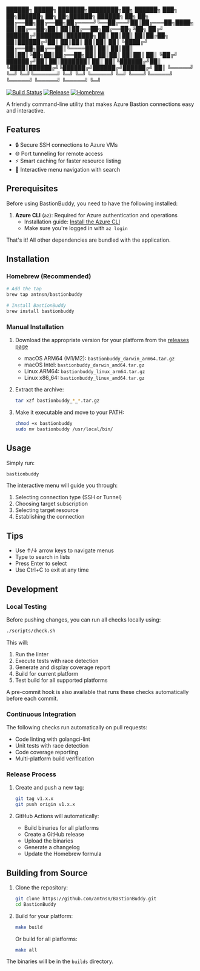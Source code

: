  ██████╗  █████╗ ███████╗████████╗██╗ ██████╗ ███╗   ██╗██████╗ ██╗   ██╗██████╗ ██████╗ ██╗   ██╗
 ██╔══██╗██╔══██╗██╔════╝╚══██╔══╝██║██╔═══██╗████╗  ██║██╔══██╗██║   ██║██╔══██╗██╔══██╗╚██╗ ██╔╝
 ██████╔╝███████║███████╗   ██║   ██║██║   ██║██╔██╗ ██║██████╔╝██║   ██║██║  ██║██║  ██║ ╚████╔╝
 ██╔══██╗██╔══██║╚════██║   ██║   ██║██║   ██║██║╚██╗██║██╔══██╗██║   ██║██║  ██║██║  ██║  ╚██╔╝
 ██████╔╝██║  ██║███████║   ██║   ██║╚██████╔╝██║ ╚████║██████╔╝╚██████╔╝██████╔╝██████╔╝   ██║
 ╚═════╝ ╚═╝  ╚═╝╚══════╝   ╚═╝   ╚═╝ ╚═════╝ ╚═╝  ╚═══╝╚═════╝  ╚═════╝ ╚═════╝ ╚═════╝    ╚═╝
 

[![Build Status](https://github.com/antnsn/BastionBuddy/actions/workflows/pr-check.yml/badge.svg)](https://github.com/antnsn/BastionBuddy/actions/workflows/pr-check.yml)
[![Release](https://github.com/antnsn/BastionBuddy/actions/workflows/release.yml/badge.svg)](https://github.com/antnsn/BastionBuddy/releases)
[![Homebrew](https://img.shields.io/badge/homebrew-available-blue)](https://github.com/antnsn/homebrew-bastionbuddy)

A friendly command-line utility that makes Azure Bastion connections easy and interactive.

## Features

- 🔒 Secure SSH connections to Azure VMs
- 🌐 Port tunneling for remote access
- ⚡ Smart caching for faster resource listing
- 🎯 Interactive menu navigation with search

## Prerequisites

Before using BastionBuddy, you need to have the following installed:

1. **Azure CLI** (`az`): Required for Azure authentication and operations
   - Installation guide: [Install the Azure CLI](https://docs.microsoft.com/en-us/cli/azure/install-azure-cli)
   - Make sure you're logged in with `az login`

That's it! All other dependencies are bundled with the application.

## Installation

### Homebrew (Recommended)
```bash
# Add the tap
brew tap antnsn/bastionbuddy

# Install BastionBuddy
brew install bastionbuddy
```

### Manual Installation

1. Download the appropriate version for your platform from the [releases page](https://github.com/antnsn/BastionBuddy/releases)
   - macOS ARM64 (M1/M2): `bastionbuddy_darwin_arm64.tar.gz`
   - macOS Intel: `bastionbuddy_darwin_amd64.tar.gz`
   - Linux ARM64: `bastionbuddy_linux_arm64.tar.gz`
   - Linux x86_64: `bastionbuddy_linux_amd64.tar.gz`

2. Extract the archive:
   ```bash
   tar xzf bastionbuddy_*_*.tar.gz
   ```

3. Make it executable and move to your PATH:
   ```bash
   chmod +x bastionbuddy
   sudo mv bastionbuddy /usr/local/bin/
   ```

## Usage

Simply run:
```bash
bastionbuddy
```

The interactive menu will guide you through:
1. Selecting connection type (SSH or Tunnel)
2. Choosing target subscription
3. Selecting target resource
4. Establishing the connection

## Tips

- Use ↑/↓ arrow keys to navigate menus
- Type to search in lists
- Press Enter to select
- Use Ctrl+C to exit at any time

## Development

### Local Testing

Before pushing changes, you can run all checks locally using:
```bash
./scripts/check.sh
```

This will:
1. Run the linter
2. Execute tests with race detection
3. Generate and display coverage report
4. Build for current platform
5. Test build for all supported platforms

A pre-commit hook is also available that runs these checks automatically before each commit.

### Continuous Integration

The following checks run automatically on pull requests:
- Code linting with golangci-lint
- Unit tests with race detection
- Code coverage reporting
- Multi-platform build verification

### Release Process

1. Create and push a new tag:
   ```bash
   git tag v1.x.x
   git push origin v1.x.x
   ```

2. GitHub Actions will automatically:
   - Build binaries for all platforms
   - Create a GitHub release
   - Upload the binaries
   - Generate a changelog
   - Update the Homebrew formula

## Building from Source

1. Clone the repository:
   ```bash
   git clone https://github.com/antnsn/BastionBuddy.git
   cd BastionBuddy
   ```

2. Build for your platform:
   ```bash
   make build
   ```

   Or build for all platforms:
   ```bash
   make all
   ```

The binaries will be in the `builds` directory.
